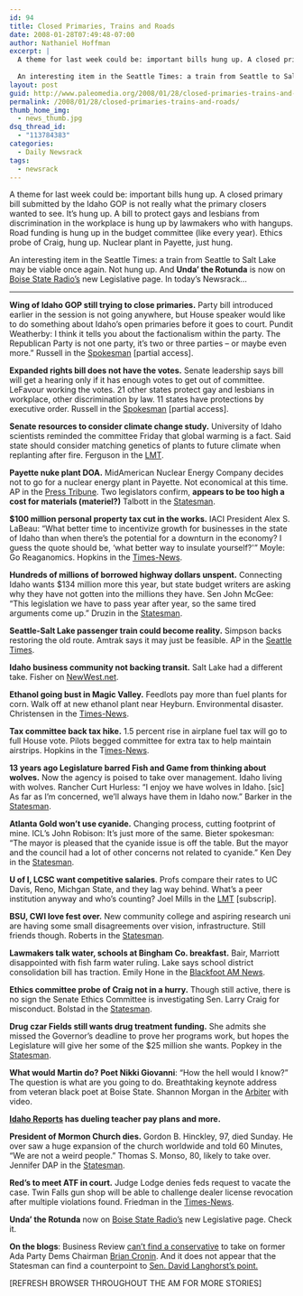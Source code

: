 ```yaml
---
id: 94
title: Closed Primaries, Trains and Roads
date: 2008-01-28T07:49:48-07:00
author: Nathaniel Hoffman
excerpt: |
  A theme for last week could be: important bills hung up. A closed primary bill submitted by the Idaho GOP is not really what the primary closers wanted to see. It's hung up. A bill to protect gays and lesbians from discrimination in the workplace is hung up by lawmakers who with hangups. Road funding is hung up in the budget committee (like every year). Ethics probe of Craig, hung up. Nuclear plant in Payette, just hung.
  
  An interesting item in the Seattle Times: a train from Seattle to Salt Lake may be viable once again. Not hung up. In today's <a href="http://www.paleomedia.org/2008/01/28/closed-primaries-trains-and-roads/"> Newsrack...</a>
layout: post
guid: http://www.paleomedia.org/2008/01/28/closed-primaries-trains-and-roads/
permalink: /2008/01/28/closed-primaries-trains-and-roads/
thumb_home_img:
  - news_thumb.jpg
dsq_thread_id:
  - "113784383"
categories:
  - Daily Newsrack
tags:
  - newsrack
---
```

A theme for last week could be: important bills hung up. A closed primary bill submitted by the Idaho GOP is not really what the primary closers wanted to see. It&#8217;s hung up. A bill to protect gays and lesbians from discrimination in the workplace is hung up by lawmakers who with hangups. Road funding is hung up in the budget committee (like every year). Ethics probe of Craig, hung up. Nuclear plant in Payette, just hung.

An interesting item in the Seattle Times: a train from Seattle to Salt Lake may be viable once again. Not hung up. And **Unda&#8217; the Rotunda** is now on [Boise State Radio&#8217;s](http://radio.boisestate.edu/undatherotunda.html) new Legislative page. In today&#8217;s Newsrack&#8230;

* * *

**Wing of Idaho GOP still trying to close primaries.** Party bill introduced earlier in the session is not going anywhere, but House speaker would like to do something about Idaho&#8217;s open primaries before it goes to court. Pundit Weatherby: I think it tells you about the factionalism within the party. The Republican Party is not one party, it&#8217;s two or three parties – or maybe even more.&#8221; Russell in the [Spokesman](http://www.spokesmanreview.com/idaho/topstory.asp?ID=229397) [partial access].

**Expanded rights bill does not have the votes.** Senate leadership says bill will get a hearing only if it has enough votes to get out of committee. LeFavour working the votes. 21 other states protect gay and lesbians in workplace, other discrimination by law. 11 states have protections by executive order. Russell in the [Spokesman](http://www.spokesmanreview.com/idaho/story.asp?ID=229343) [partial access].

**Senate resources to consider climate change study.** University of Idaho scientists reminded the committee Friday that global warming is a fact. Said state should consider matching genetics of plants to future climate when replanting after fire. Ferguson in the [LMT](http://www.lmtribune.com/story/northwest/14030/). 

**Payette nuke plant DOA.** MidAmerican Nuclear Energy Company decides not to go for a nuclear energy plant in Payette. Not economical at this time. AP in the [Press Tribune](http://hosted.ap.org/dynamic/stories/I/ID_NUCLEAR_PLANT_IDOL-?SITE=IDNCP&SECTION=HOME&TEMPLATE=DEFAULT). Two legislators confirm, **appears to be too high a cost for materials (materiel?)** Talbott in the [Statesman](http://www.idahostatesman.com/newsupdates/story/277514.html).

**$100 million personal property tax cut in the works.** IACI President Alex S. LaBeau: &#8220;What better time to incentivize growth for businesses in the state of Idaho than when there&#8217;s the potential for a downturn in the economy? I guess the quote should be, &#8216;what better way to insulate yourself?'&#8221; Moyle: Go Reaganomics. Hopkins in the [Times-News](http://www.magicvalley.com/articles/2008/01/27/news/local_state/129555.txt).

**Hundreds of millions of borrowed highway dollars unspent.** Connecting Idaho wants $134 million more this year, but state budget writers are asking why they have not gotten into the millions they have. Sen John McGee: &#8220;This legislation we have to pass year after year, so the same tired arguments come up.&#8221; Druzin in the [Statesman](http://www.idahostatesman.com/idahopolitics/story/276779.html). 

**Seattle-Salt Lake passenger train could become reality.** Simpson backs restoring the old route. Amtrak says it may just be feasible. AP in the [Seattle Times](http://seattletimes.nwsource.com/html/localnews/2004148468_webpioneer27.html).

**Idaho business community not backing transit.** Salt Lake had a different take. Fisher on [NewWest.net](http://www.newwest.net/city/article/idaho_business_leaders_should_take_transit_lessons_from_utah/C108/L108/).

**Ethanol going bust in Magic Valley.** Feedlots pay more than fuel plants for corn. Walk off at new ethanol plant near Heyburn. Environmental disaster. Christensen in the [Times-News](http://www.magicvalley.com/articles/2008/01/27/news/top_story/129551.txt).

**Tax committee back tax hike.** 1.5 percent rise in airplane fuel tax will go to full House vote. Pilots begged committee for extra tax to help maintain airstrips. Hopkins in the T[imes-News](http://www.magicvalley.com/articles/2008/01/26/news/top_story/129501.txt).

**13 years ago Legislature barred Fish and Game from thinking about wolves.** Now the agency is poised to take over management. Idaho living with wolves. Rancher Curt Hurless: &#8220;I enjoy we have wolves in Idaho. [sic] As far as I&#8217;m concerned, we&#8217;ll always have them in Idaho now.&#8221; Barker in the [Statesman](http://www.idahostatesman.com/localnews/story/276774.html).

**Atlanta Gold won&#8217;t use cyanide.** Changing process, cutting footprint of mine. ICL&#8217;s John Robison: It&#8217;s just more of the same. Bieter spokesman: &#8220;The mayor is pleased that the cyanide issue is off the table. But the mayor and the council had a lot of other concerns not related to cyanide.&#8221; Ken Dey in the [Statesman](http://www.idahostatesman.com/business/story/275917.html).

**U of I, LCSC want competitive salaries**. Profs compare their rates to UC Davis, Reno, Michgan State, and they lag way behind. What&#8217;s a peer institution anyway and who&#8217;s counting? Joel Mills in the [LMT](http://www.lmtribune.com/story/northwest/14099/) [subscrip].

**BSU, CWI love fest over.** New community college and aspiring research uni are having some small disagreements over vision, infrastructure. Still friends though. Roberts in the [Statesman](http://www.idahostatesman.com/localnews/story/276766.html).

**Lawmakers talk water, schools at Bingham Co. breakfast.** Bair, Marriott disappointed with fish farm water ruling. Lake says school district consolidation bill has traction. Emily Hone in the [Blackfoot AM News](http://www.am-news.com/content/view/57152/1/).

**Ethics committee probe of Craig not in a hurry.** Though still active, there is no sign the Senate Ethics Committee is investigating Sen. Larry Craig for misconduct. Bolstad in the [Statesman](http://www.idahostatesman.com/localnews/story/277513.html).

**Drug czar Fields still wants drug treatment funding.** She admits she missed the Governor&#8217;s deadline to prove her programs work, but hopes the Legislature will give her some of the $25 million she wants. Popkey in the [Statesman](http://www.idahostatesman.com/idahopolitics/story/276772.html).

**What would Martin do? Poet Nikki Giovanni**: &#8220;How the hell would I know?&#8221; The question is what are you going to do. Breathtaking keynote address from veteran black poet at Boise State. Shannon Morgan in the [Arbiter](http://media.www.arbiteronline.com/media/storage/paper890/news/2008/01/28/News/Nikki.Giovanni.Answers.The.Question.what.Would.Martin.Do-3170874.shtml) with video.

**[Idaho Reports](http://idahoptv.org/idreports/) has dueling teacher pay plans and more.**

**President of Mormon Church dies.** Gordon B. Hinckley, 97, died Sunday. He over saw a huge expansion of the church worldwide and told 60 Minutes, &#8220;We are not a weird people.&#8221; Thomas S. Monso, 80, likely to take over. Jennifer DAP in the [Statesman](http://www.idahostatesman.com/eyepiece/story/277495.html).

**Red&#8217;s to meet ATF in court.** Judge Lodge denies feds request to vacate the case. Twin Falls gun shop will be able to challenge dealer license revocation after multiple violations found. Friedman in the [Times-News](http://www.magicvalley.com/articles/2008/01/26/news/local_state/129503.txt).

**Unda&#8217; the Rotunda** now on [Boise State Radio&#8217;s](http://radio.boisestate.edu/undatherotunda.html) new Legislative page. Check it.

**On the blogs**: Business Review [can&#8217;t find a conservative](http://www.idahobusiness.net/archive.htm/2008/01/24/Whats-wrong-with-the-Right) to take on former Ada Party Dems Chairman [Brian Cronin](http://www.idahobusiness.net/archive.htm/2008/01/24/Legislature-considers-workplace-discrimination). And it does not appear that the Statesman can find a counterpoint to [Sen. David Langhorst&#8217;s point.](http://voices.idahostatesman.com/demblog)

[REFRESH BROWSER THROUGHOUT THE AM FOR MORE STORIES]